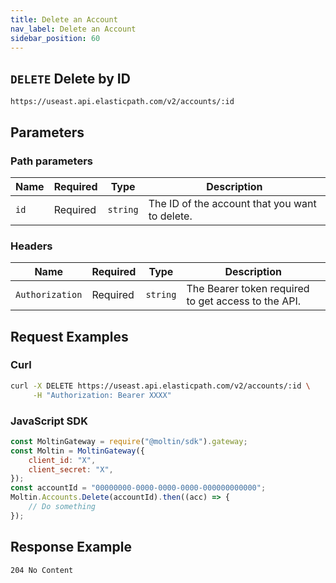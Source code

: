 ```yaml
---
title: Delete an Account
nav_label: Delete an Account
sidebar_position: 60
---
```


## `DELETE` Delete by ID

```http
https://useast.api.elasticpath.com/v2/accounts/:id
```

## Parameters

### Path parameters

| Name | Required | Type     | Description                                    |
| ---- | -------- | -------- | ---------------------------------------------- |
| `id` | Required | `string` | The ID of the account that you want to delete. |

### Headers

| Name            | Required | Type     | Description                                         |
| --------------- | -------- | -------- | --------------------------------------------------- |
| `Authorization` | Required | `string` | The Bearer token required to get access to the API. |

## Request Examples

### Curl

```bash
curl -X DELETE https://useast.api.elasticpath.com/v2/accounts/:id \
     -H "Authorization: Bearer XXXX"
```

### JavaScript SDK

```javascript
const MoltinGateway = require("@moltin/sdk").gateway;
const Moltin = MoltinGateway({
    client_id: "X",
    client_secret: "X",
});
const accountId = "00000000-0000-0000-0000-000000000000";
Moltin.Accounts.Delete(accountId).then((acc) => {
    // Do something
});
```

## Response Example

`204 No Content`
